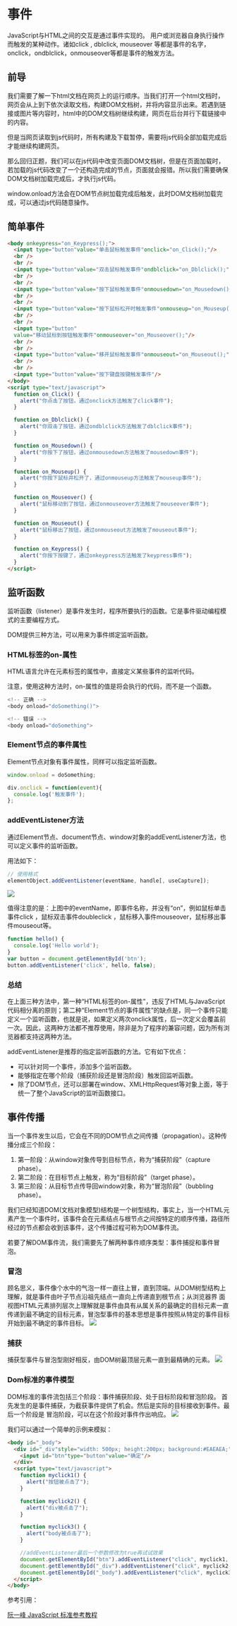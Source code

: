 # 事件
JavaScript与HTML之间的交互是通过事件实现的。
用户或浏览器自身执行操作而触发的某种动作。诸如click , dblclick, mouseover 等都是事件的名字，onclick，ondblclick，onmouseover等都是事件的触发方法。

## 前导
我们需要了解一下html文档在网页上的运行顺序。当我们打开一个html文档时，网页会从上到下依次读取文档，构建DOM文档树，并将内容显示出来。若遇到链接或图片等内容时，html中的DOM文档树继续构建，网页在后台并行下载链接中的内容。

但是当网页读取到js代码时，所有构建及下载暂停，需要将js代码全部加载完成后才能继续构建网页。

那么回归正题，我们可以在js代码中改变页面DOM文档树，但是在页面加载时，若加载的js代码改变了一个还构造完成的节点，页面就会报错。所以我们需要确保DOM文档树加载完成后，才执行js代码。

window.onload方法会在DOM节点树加载完成后触发，此时DOM文档树加载完成，可以通过js代码随意操作。

## 简单事件
```html
<body onkeypress="on_Keypress();">
  <input type="button"value="单击鼠标触发事件"onclick="on_Click();"/>
  <br />
  <br />
  <input type="button"value="双击鼠标触发事件"ondblclick="on_Dblclick();"/>
  <br />
  <br />
  <input type="button"value="按下鼠标触发事件"onmousedown="on_Mousedown();"/>
  <br />
  <br />
  <input type="button"value="按下鼠标松开时触发事件"onmouseup="on_Mouseup();"/>
  <br />
  <br />
  <input type="button"
  value="移动鼠标到按钮触发事件"onmouseover="on_Mouseover();"/>
  <br />
  <br />
  <input type="button"value="移开鼠标触发事件"onmouseout="on_Mouseout();"/>
  <br />
  <br />
  <input type="button"value="按下键盘按键触发事件"/>
</body>
<script type="text/javascript">
  function on_Click() {
    alert("你点击了按钮，通过onclick方法触发了click事件");
  }

  function on_Dblclick() {
    alert("你双击了按钮，通过ondblclick方法触发了dblclick事件");
  }

  function on_Mousedown() {
    alert("你按下了按钮，通过onmousedown方法触发了mousedown事件");
  }

  function on_Mouseup() {
    alert("你按下鼠标并松开了，通过onmouseup方法触发了mouseup事件");
  }

  function on_Mouseover() {
    alert("鼠标移动到了按钮，通过onmouseover方法触发了mouseover事件");
  }

  function on_Mouseout() {
    alert("鼠标移出了按钮，通过onmouseout方法触发了mouseout事件");
  }

  function on_Keypress() {
    alert("你按下按键了，通过onkeypress方法触发了keypress事件");
  }
</script>
```

## 监听函数
监听函数（listener）是事件发生时，程序所要执行的函数。它是事件驱动编程模式的主要编程方式。

DOM提供三种方法，可以用来为事件绑定监听函数。

### HTML标签的on-属性
HTML语言允许在元素标签的属性中，直接定义某些事件的监听代码。

注意，使用这种方法时，on-属性的值是将会执行的代码，而不是一个函数。
```js
<!-- 正确 -->
<body onload="doSomething()">

<!-- 错误 -->
<body onload="doSomething">
```

### Element节点的事件属性
Element节点对象有事件属性，同样可以指定监听函数。
```js
window.onload = doSomething;

div.onclick = function(event){
  console.log('触发事件');
};
```

### addEventListener方法
通过Element节点、document节点、window对象的addEventListener方法，也可以定义事件的监听函数。

用法如下：
```js
// 使用格式
elementObject.addEventListener(eventName, handle[, useCapture]);
```
![](../assets/JS/addEventListener.png)

值得注意的是：上图中的eventName，即事件名称，并没有“on”，例如鼠标单击事件click ，鼠标双击事件doubleclick ，鼠标移入事件mouseover，鼠标移出事件mouseout等。

```js
function hello() {
  console.log('Hello world');
}
var button = document.getElementById('btn');
button.addEventListener('click', hello, false);
```

### 总结
在上面三种方法中，第一种“HTML标签的on-属性”，违反了HTML与JavaScript代码相分离的原则；第二种“Element节点的事件属性”的缺点是，同一个事件只能定义一个监听函数，也就是说，如果定义两次onclick属性，后一次定义会覆盖前一次。因此，这两种方法都不推荐使用，除非是为了程序的兼容问题，因为所有浏览器都支持这两种方法。

addEventListener是推荐的指定监听函数的方法。它有如下优点：

* 可以针对同一个事件，添加多个监听函数。
* 能够指定在哪个阶段（捕获阶段还是冒泡阶段）触发回监听函数。
* 除了DOM节点，还可以部署在window、XMLHttpRequest等对象上面，等于统一了整个JavaScript的监听函数接口。

## 事件传播
当一个事件发生以后，它会在不同的DOM节点之间传播（propagation）。这种传播分成三个阶段：

1. 第一阶段：从window对象传导到目标节点，称为“捕获阶段”（capture phase）。
2. 第二阶段：在目标节点上触发，称为“目标阶段”（target phase）。
3. 第三阶段：从目标节点传导回window对象，称为“冒泡阶段”（bubbling phase）。

我们已经知道DOM(文档对象模型)结构是一个树型结构，事实上，当一个HTML元素产生一个事件时，该事件会在元素结点与根节点之间按特定的顺序传播，路径所经过的节点都会收到该事件，这个传播过程可称为DOM事件流。

若要了解DOM事件流，我们需要先了解两种事件顺序类型：事件捕捉和事件冒泡。

### 冒泡
顾名思义，事件像个水中的气泡一样一直往上冒，直到顶端。从DOM树型结构上理解，就是事件由叶子节点沿祖先结点一直向上传递直到根节点；从浏览器界 面视图HTML元素排列层次上理解就是事件由具有从属关系的最确定的目标元素一直传递到最不确定的目标元素，冒泡型事件的基本思想是事件按照从特定的事件目标开始到最不确定的事件目标。
![](../assets/JS/eventBubbling.png)

### 捕获
捕获型事件与冒泡型刚好相反，由DOM树最顶层元素一直到最精确的元素。
![](../assets/JS/eventCapturing.png)

### Dom标准的事件模型
DOM标准的事件流包括三个阶段：事件捕获阶段、处于目标阶段和冒泡阶段。
首先发生的是事件捕获，为截获事件提供了机会。然后是实际的目标接收到事件。最后一个阶段是 冒泡阶段，可以在这个阶段对事件作出响应。
![](../assets/JS/dom_event.png)

我们可以通过一个简单的示例来模拟：

```html
<body id="_body">
  <div id="_div"style="width: 500px; height:200px; background:#EAEAEA;">
    <input id="btn"type="button"value="确定"/>
  </div>
  <script type="text/javascript">
    function myclick1() {
      alert("按钮被点击了");
    }

    function myclick2() {
      alert("div被点击了");
    }

    function myclick3() {
      alert("body被点击了");
    }

    //addEventListener最后一个参数修改为true再试试效果
    document.getElementById("btn").addEventListener("click", myclick1, false);
    document.getElementById("_div").addEventListener("click", myclick2, false);
    document.getElementById("_body").addEventListener("click", myclick3, false);
  </script>
</body>
```






参考引用：

[阮一峰 JavaScript 标准参考教程](http://javascript.ruanyifeng.com/)